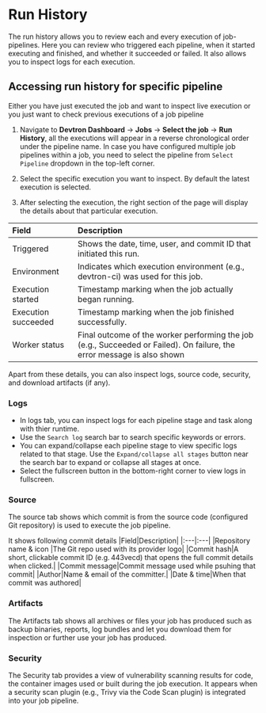 # Run History

The run history allows you to review each and every execution of job-pipelines. Here you can review who triggered each pipeline, when it started executing and finished, and whether it succeeded or failed. It also allows you to inspect logs for each execution.

## Accessing run history for specific pipeline

Either you have just executed the job and want to inspect live execution or you just want to check previous executions of a job pipeline

1. Navigate to  **Devtron Dashboard** → **Jobs** → **Select the job** → **Run History**, all the executions will appear in a reverse chronological order under the pipeline name. In case you have configured multiple job pipelines within a job, you need to select the pipeline from `Select Pipeline` dropdown in the top-left corner. 

<!-- image -->

2. Select the specific execution you want to inspect. By default the latest execution is selected.

<!-- image -->

3. After selecting the execution, the right section of the page will display the details about that particular execution.

|Field|Description|
|:---|:---|
|Triggered|Shows the date, time, user, and commit ID that initiated this run.|
|Environment|Indicates which execution environment (e.g., devtron-ci) was used for this job.|
|Execution started|Timestamp marking when the job actually began running.|
|Execution succeeded|Timestamp marking when the job finished successfully.|
|Worker status|Final outcome of the worker performing the job (e.g., Succeeded or Failed). On failure, the error message is also shown|

<!-- image -->

Apart from these details, you can also inspect logs, source code, security, and download artifacts (if any).

### Logs
* In logs tab, you can inspect logs for each pipeline stage and task along with thier runtime.
* Use the `Search log` search bar to search specific keywords or errors.
* You can expand/collapse each pipeline stage to view specific logs related to that stage. Use the `Expand/collapse all stages` button near the search bar to expand or collapse all stages at once.
* Select the fullscreen button in the bottom-right corner to view logs in fullscreen.

<!-- image  -->

### Source
The source tab shows which commit is from the source code (configured Git repository) is used to execute the job pipeline. 

It shows following commit details
|Field|Description|
|:---|:---|
|Repository name & icon |The Git repo used with its provider logo|
|Commit hash|A short, clickable commit ID (e.g. 443vecd) that opens the full commit details when clicked.|
|Commit message|Commit message used while psuhing that commit|
|Author|Name & email of the committer.|
|Date & time|When that commit was authored|

<!-- image -->

### Artifacts 
The Artifacts tab shows all archives or files your job has produced such as backup binaries, reports, log bundles and let you download them for inspection or further use your job has produced.

<!-- image -->
### Security

The Security tab provides a view of vulnerability scanning results for code, the container images used or built  during the job execution. It appears when a security scan plugin (e.g., Trivy via the Code Scan plugin) is integrated into your job pipeline.

<!-- image -->
